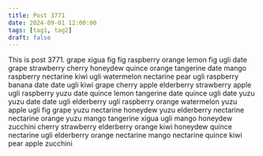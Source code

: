 ```yaml
---
title: Post 3771
date: 2024-09-01 12:00:00
tags: [tag1, tag2]
draft: false
---
```

This is post 3771.
grape
xigua
fig
fig
raspberry
orange
lemon
fig
ugli
date
grape
strawberry
cherry
honeydew
quince
orange
tangerine
date
mango
raspberry
nectarine
kiwi
ugli
watermelon
nectarine
pear
ugli
raspberry
banana
date
date
ugli
kiwi
grape
cherry
apple
elderberry
strawberry
apple
ugli
raspberry
yuzu
date
quince
lemon
tangerine
date
quince
ugli
date
yuzu
yuzu
date
date
ugli
elderberry
ugli
raspberry
orange
watermelon
yuzu
apple
ugli
fig
grape
yuzu
nectarine
honeydew
yuzu
elderberry
nectarine
nectarine
orange
yuzu
mango
tangerine
xigua
ugli
mango
honeydew
zucchini
cherry
strawberry
elderberry
orange
kiwi
honeydew
quince
nectarine
ugli
elderberry
orange
nectarine
mango
nectarine
quince
kiwi
pear
apple
zucchini
